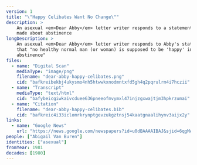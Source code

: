 ```yaml
---
version: 1
title: "\"Happy Celibates Want No Change\""
description: >
    An asexual <em>Dear Abby</em> letter writer responds to a statement Abby
    made about abstinence
longDescription: >
    An asexual <em>Dear Abby</em> letter writer responds to Abby's statement
    that "no healthy normal man (or woman) is supposed to be 'happy' in
    abstinence"
files:
  - name: "Digital Scan"
    mediaType: "image/png"
    filename: "dear-abby-happy-celibates.png"
    cid: "bafkreibekbj4ukysmo4nh5htwwkxnodmntxfd5gh4q2pqrulrm4i7hczii"
  - name: "Transcript"
    mediaType: "text/html"
    cid: "bafybeicgiwkaivcduee636pneeofmvymxl47injzgxwajtjm3hpkrzumai"
  - name: "Citation"
    filename: "dear-abby-happy-celibates.bib"
    cid: "bafkreic4i33iclomrkrynptgevzukgztnsj54kaatgnaalihynv3aijx2y"
links:
  - name: "Google News"
    url: "https://news.google.com/newspapers?id=u0dBAAAAIBAJ&sjid=6qgMAAAAIBAJ&pg=6478%2C148486"
people: ["Abigail Van Buren"]
identities: ["asexual"]
fromYear: 1981
decades: [1980]
---
```

